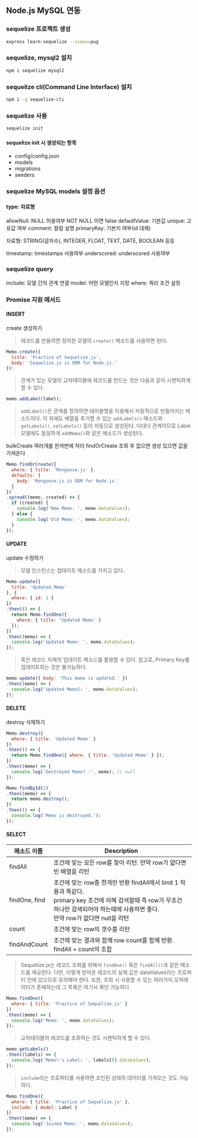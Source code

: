 ## Node.js MySQL 연동
### sequelize 프로젝트 생성
```bash
express learn-sequelize --views=pug
```

### sequelize, mysql2 설치
```bash
npm i sequelize mysql2
```

### sequelize cli(Command Line Interface) 설치
```bash
npm i -g sequelize-cli
```

### sequelize 사용

```bash
sequelize init
```
#### sequelize init 시 생성되는 항목
- config/config.json
- models
- migrations
- seeders

### sequelize MySQL models 설정 옵션
#### type: 자료형
allowNull: NULL 허용여부 NOT NULL 이면 false
defaultValue: 기본값
unique: 고유값 여부
comment: 컬럼 설명
primaryKey: 기본키 여부(id 대체)

자료형: STRING(글자수), INTEGER, FLOAT, TEXT, DATE, BOOLEAN 등등

timestamp: timestamps 사용여부
underscored: underscored 사용여부

### sequelize query
include: 모델 간의 관계 연결
model: 어떤 모델인지 지정
where: 쿼리 조건 설정

### Promise 지원 메서드
#### INSERT
create 생성하기
> 레코드를 만들려면 정의한 모델의 `create()` 메소드를 사용하면 된다.
```javascript
Memo.create({
  title: 'Practice of Sequelize.js',
  body: 'Sequelize.js is ORM for Node.js.'
});
```
> 관계가 있는 모델의 교차테이블에 레코드를 만드는 것은 다음과 같이 시맨틱하게 할 수 있다.
```javascript
memo.addLabel(label);
```
> `addLabel()`은 관계를 정의하면 테이블명을 이용해서 자동적으로 만들어지는 메소드이다. 이 외에도 배열을 추가할 수 있는 `addLabels()` 메소드와 `getLabels()`, `setLabels()` 등이 자동으로 생성된다. 다대다 관계이므로 Label 모델에도 동일하게 `addMemo()`와 같은 메소드가 생성된다.

bulkCreate 여러개를 한꺼번에 처리
findOrCreate 조회 후 없으면 생성 있으면 값을 가져온다
```javascript
Memo.findOrCreate({
  where: { title: 'Mongoose.js' },
  defaults: {
    body: 'Mongoose.js is ODM for Node.js.'
  }
})
.spread((memo, created) => {
  if (created) {
    console.log('New Memo: ', memo.dataValues);
  } else {
    console.log('Old Memo: ', memo.dataValues);
  }
});
```
#### UPDATE
update 수정하기
>모델 인스턴스는 업데이트 메소드를 가지고 있다.
```javascript
Memo.update({
  title: 'Updated Memo'
}, {
  where: { id: 1 }
})
.then(() => {
  return Memo.findOne({
    where: { title: 'Updated Memo' }
  });
})
.then((memo) => {
  console.log('Updated Memo: ', memo.dataValues);
});
```

> 혹은 레코드 자체의 업데이트 메소드를 활용할 수 있다.
> 참고로, Primary Key를 업데이트하는 것은 불가능하다.
```javascript
memo.update({ body: 'This memo is updated.' })
.then((memo) => {
  console.log('Updated Memo2: ', memo.dataValues);
});
```

#### DELETE
destroy 삭제하기
```javascript
Memo.destroy({
  where: { title: 'Updated Memo' }
})
.then(() => {
  return Memo.findOne({ where: { title: 'Updated Memo' } });
})
.then((memo) => {
  console.log('Destroyed Memo? :', memo); // null
});
```
```javascript
Memo.findById(2)
.then((memo) => {
  return memo.destroy();
})
.then(() => {
  console.log('Memo is destroyed.');
});
```

#### SELECT
| 메소드 이름   | Description                                                  |
| ------------- | ------------------------------------------------------------ |
| findAll       | 조건에 맞는 모든 row를 찾아 리턴. 만약 row가 없다면 빈 배열을 리턴 |
| findOne, find | 조건에 맞는 row중 한개만 반환 findAll에서 limit 1 적용과 똑같다.<br />primary key 조건에 의해 검색할때 즉 row가 무조건 하나만 검색되어야 하는때에 사용하면 좋다.<br />만약 row가 없다면 null을 리턴 |
| count         | 조건에 맞는 row의 갯수를 리턴                                |
| findAndCount  | 조건에 맞는 결과와 함께 row count를 함께 반환. findAll + count의 조합 |

> Sequelize.js는 레코드 조회를 위해서 `findOne()` 혹은 `findAll()`과 같은 메소드를 제공한다.
> 다만, 이렇게 얻어온 레코드의 실제 값은 dataValues라는 프로퍼티 안에 있으므로 유의해야 한다.
  또한, 조회 시 사용할 수 있는 여러가지 오퍼레이터가 존재하는데 그 목록은 여기서 확인 가능하다.
```javascript
Memo.findOne({
  where: { title: 'Practice of Sequelize.js' }
})
.then((memo) => {
  console.log('Memo: ', memo.dataValues);
});
```
> 교차테이블의 레코드를 조회하는 것도 시맨틱하게 할 수 있다.
```javascript
memo.getLabels()
.then((labels) => {
  console.log('Memo\'s Label: ', labels[0].dataValues);
});
```
> `include`라는 프로퍼티를 사용하면 조인된 상태의 데이터를 가져오는 것도 가능하다.
```javascript
Memo.findOne({
  where: { title: 'Practice of Sequelize.js' },
  include: { model: Label }
})
.then((memo) => {
  console.log('Joined Memo: ', memo.dataValues);
});
```